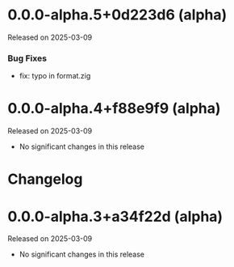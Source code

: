 # 0.0.0-alpha.5+0d223d6 (alpha)

Released on 2025-03-09

### Bug Fixes

- fix: typo in format.zig


# 0.0.0-alpha.4+f88e9f9 (alpha)

Released on 2025-03-09

- No significant changes in this release

# Changelog

# 0.0.0-alpha.3+a34f22d (alpha)

Released on 2025-03-09

- No significant changes in this release

